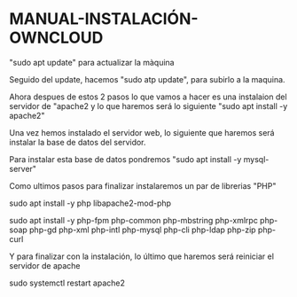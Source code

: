 # MANUAL-INSTALACIÓN-OWNCLOUD

 "sudo apt update" para actualizar la màquina

 Seguido del update, hacemos "sudo atp update", para subirlo a la maquina.

Ahora despues de estos 2 pasos lo que vamos a hacer es una instalaion del servidor de "apache2 y lo que haremos será lo siguiente "sudo apt install -y apache2"

Una vez hemos instalado el servidor web, lo siguiente que haremos será instalar la base de datos del servidor.

Para instalar esta base de datos pondremos "sudo apt install -y mysql-server"

Como ultimos pasos para finalizar instalaremos un par de librerias "PHP"

sudo apt install -y php libapache2-mod-php

sudo apt install -y php-fpm php-common php-mbstring php-xmlrpc php-soap php-gd php-xml php-intl php-mysql php-cli php-ldap php-zip php-curl

Y para finalizar con la instalación, lo último que haremos será reiniciar el servidor de apache

sudo systemctl restart apache2
